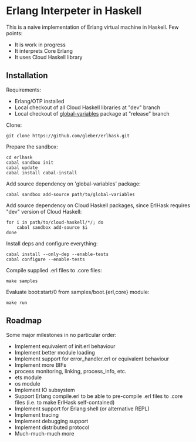 Erlang Interpeter in Haskell
============================

This is a naive implementation of Erlang virtual machine in
Haskell. Few points:

* It is work in progress
* It interprets Core Erlang
* It uses Cloud Haskell library

Installation
------------

Requirements:
* Erlang/OTP installed
* Local checkout of all Cloud Haskell libraries at "dev" branch
* Local checkout of [global-variables](gleber@ubuntu:~/code/global-variables) package at "release" branch

Clone:

    git clone https://github.com/gleber/erlhask.git

Prepare the sandbox:

    cd erlhask
    cabal sandbox init
	cabal update
	cabal install cabal-install

Add source dependency on 'global-variables' package:

    cabal sandbox add-source path/to/global-variables

Add source dependency on Cloud Haskell packages, since ErlHask
requires "dev" version of Cloud Haskell:

    for i in path/to/cloud-haskell/*/; do
        cabal sandbox add-source $i
    done

Install deps and configure everything:

    cabal install --only-dep --enable-tests
	cabal configure --enable-tests

Compile supplied .erl files to .core files:

    make samples

Evaluate boot:start/0 from samples/boot.{erl,core} module:

    make run

Roadmap
-------

Some major milestones in no particular order:

* Implement equivalent of init.erl behaviour
* Implement better module loading
* Implement support for error_handler.erl or equivalent behaviour
* Implement more BIFs
 * process monitoring, linking, process_info, etc.
 * ets module
 * os module
* Implement IO subsystem
* Support Erlang compile.erl to be able to pre-compile .erl files to
  .core files (i.e. to make ErlHask self-contained)
* Implement support for Erlang shell (or alternative REPL)
* Implement tracing
* Implement debugging support
* Implement distributed protocol
* Much-much-much more
